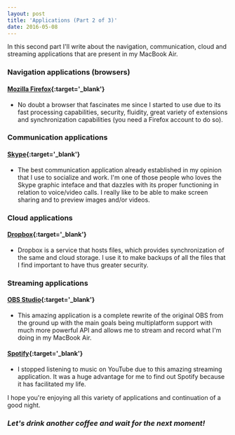 ```yaml
---
layout: post
title: 'Applications (Part 2 of 3)'
date: 2016-05-08
---
```


In this second part I'll write about the navigation, communication, cloud and streaming applications that are present in my MacBook Air.

### Navigation applications (browsers)

#### [Mozilla Firefox](https://www.mozilla.org/en-US/firefox/new/){:target='_blank'}
* No doubt a browser that fascinates me since I started to use due to its fast processing capabilities, security, fluidity, great variety of extensions and synchronization capabilities (you need a Firefox account to do so).

### Communication applications

#### [Skype](https://www.skype.com/en/){:target='_blank'}
* The best communication application already established in my opinion that I use to socialize and work. I'm one of those people who loves the Skype graphic inteface and that dazzles with its proper functioning in relation to voice/video calls. I really like to be able to make screen sharing and to preview images and/or videos.

### Cloud applications

#### [Dropbox](https://www.dropbox.com/){:target='_blank'}
* Dropbox is a service that hosts files, which provides synchronization of the same and cloud storage. I use it to make backups of all the files that I find important to have thus greater security.

### Streaming applications

#### [OBS Studio](https://obsproject.com/){:target='_blank'}
* This amazing application is a complete rewrite of the original OBS from the ground up with the main goals being multiplatform support with much more powerful API and allows me to stream and record what I'm doing in my MacBook Air.

#### [Spotify](https://www.spotify.com/us/){:target='_blank'}
* I stopped listening to music on YouTube due to this amazing streaming application. It was a huge advantage for me to find out Spotify because it has facilitated my life.

I hope you're enjoying all this variety of applications and continuation of a good night.

### *Let's drink another coffee and wait for the next moment!*